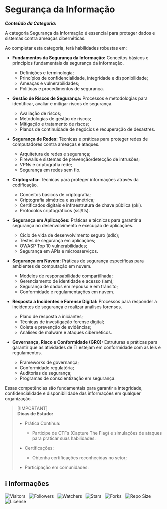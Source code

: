 <!-- Título -->
# Segurança da Informação

***Conteúdo da Categoria:***

A categoria Segurança da Informação é essencial para proteger dados e sistemas contra ameaças cibernéticas.

Ao completar esta categoria, terá habilidades robustas em:

* **Fundamentos da Segurança da Informação:** Conceitos básicos e princípios fundamentais da segurança da informação.
  * Definições e terminologia;
  * Princípios de confidencialidade, integridade e disponibilidade;
  * Ameaças e vulnerabilidades;
  * Políticas e procedimentos de segurança.

* **Gestão de Riscos de Segurança:** Processos e metodologias para identificar, avaliar e mitigar riscos de segurança.
  * Avaliação de riscos;
  * Metodologias de gestão de riscos;
  * Mitigação e tratamento de riscos;
  * Planos de continuidade de negócios e recuperação de desastres.

* **Segurança de Redes:** Técnicas e práticas para proteger redes de  computadores contra ameaças e ataques.
  * Arquitetura de redes e segurança;
  * Firewalls e sistemas de prevenção/detecção de intrusões;
  * VPNs e criptografia rede;
  * Segurança em redes sem fio.

* **Criptografia:** Técnicas para proteger informações através da codificação.
  * Conceitos básicos de criptografia;
  * Criptografia simétrica e assimétrica;
  * Certificados digitais e infraestrutura de chave pública (pki).
  * Protocolos criptográficos (ssl/tls).

* **Segurança em Aplicações:** Práticas e técnicas para garantir a segurança no desenvolvimento e execução de aplicações.
  * Ciclo de vida de desenvolvimento seguro (sdlc);
  * Testes de segurança em aplicações;
  * OWASP Top 10 vulnerabilidades;
  * Segurança em APIs e microsserviços.

* **Segurança em Nuvem:** Práticas de segurança especificas para ambientes de computação em nuvem.
  * Modelos de responsabilidade compartilhada;
  * Gerenciamento de identidade e acesso (iam);
  * Segurança de dados em repouso e em trânsito;
  * Conformidade e regulamentações em nuvem.

* **Resposta a Incidentes e Forense Digital:** Processos para responder a incidentes de segurança e realizar análises forenses.
  * Plano de resposta a iniciantes;
  * Técnicas de investigação forense digital;
  * Coleta e prevenção de evidências;
  * Análises de malware e ataques cibernéticos.

* **Governança, Risco e Conformidade (GRC):** Estruturas e práticas para garantir que as atividades de TI estejam em conformidade com as leis e regulamentos.
  * Frameworks de governança;
  * Conformidade regulatória;
  * Auditorias de segurança;
  * Programas de conscientização em segurança.

Essas competências são fundamentais para garantir a integridade, confidencialidade e disponibilidade das informações em qualquer organização.

> [!IMPORTANT]\
> **Dicas de Estudo:**
>
> * Prática Contínua:
>   * Participe de CTFs (Capture The Flag) e simulações de ataques para praticar suas habilidades.
>
> * Certificações:
>   * Obtenha certificações reconhecidas no setor;
>
> * Participação em comunidades:

<!-- Informações -->
## &#8505; Informações

![Visitors](https://api.visitorbadge.io/api/visitors?path=Devsgeeknerd%2Fcat-seg-inf&label=Visitantes&labelColor=%23700070&labelStyle=none&countColor=%23000fff&style=plastic&color=%23ffffff "Total de Visitantes")
&nbsp;
![Followers](https://img.shields.io/github/followers/Devsgeeknerd?style=p&label=Seguidores&labelColor=800080&color=000fff "Total de Seguidores")
&nbsp;
![Watchers](https://img.shields.io/github/watchers/Devsgeeknerd/cat-seg-inf?style=p&label=Observadores&labelColor=800080&color=000fff "Total de Observadores")
&nbsp;
![Stars](https://img.shields.io/github/stars/Devsgeeknerd/cat-seg-inf?style=p&label=Estrelas&labelColor=800080&color=000fff "Total de Estrelas")
&nbsp;
![Forks](https://img.shields.io/github/forks/Devsgeeknerd/cat-seg-inf?style=p&label=Bifurcações&labelColor=800080&color=000fff "Total de Bifurcações")
&nbsp;
![Repo Size](https://img.shields.io/github/repo-size/Devsgeeknerd/cat-seg-inf?style=p&label=Tamanho&labelColor=800080&color=000fff "Tamanho do Repositório")
&nbsp;
![License](https://img.shields.io/github/license/Devsgeeknerd/cat-seg-inf?style=p&label=Licença&labelColor=800080&color=000fff "Licença do Repositório")
